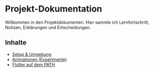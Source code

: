 # Projekt-Dokumentation

Willkommen in den Projektdokumenten. Hier sammle ich Lernfortschritt, Notizen, Erklärungen und Entscheidungen.

## Inhalte
- [Setup & Umgebung](01_setup.md)
- [Animationen (Experimente)](02_animations.md)
- [Flutter auf dem PATH](03_path_notes.md)

